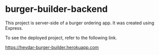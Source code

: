 # burger-builder-backend

This project is server-side of a burger ordering app.
It was created using Express.

To see the deployed project, refer to the following link.

https://heydar-burger-builder.herokuapp.com
